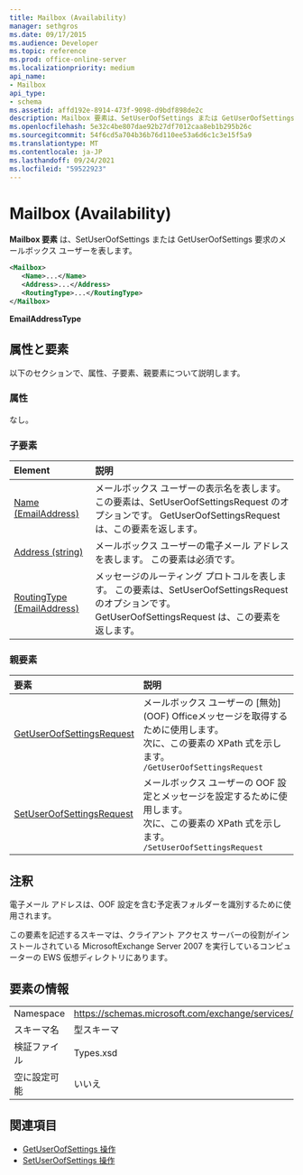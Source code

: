 ```yaml
---
title: Mailbox (Availability)
manager: sethgros
ms.date: 09/17/2015
ms.audience: Developer
ms.topic: reference
ms.prod: office-online-server
ms.localizationpriority: medium
api_name:
- Mailbox
api_type:
- schema
ms.assetid: affd192e-8914-473f-9098-d9bdf898de2c
description: Mailbox 要素は、SetUserOofSettings または GetUserOofSettings 要求のメールボックス ユーザーを表します。
ms.openlocfilehash: 5e32c4be807dae92b27df7012caa8eb1b295b26c
ms.sourcegitcommit: 54f6cd5a704b36b76d110ee53a6d6c1c3e15f5a9
ms.translationtype: MT
ms.contentlocale: ja-JP
ms.lasthandoff: 09/24/2021
ms.locfileid: "59522923"
---
```

# <a name="mailbox-availability"></a>Mailbox (Availability)

**Mailbox 要素** は、SetUserOofSettings または GetUserOofSettings 要求のメールボックス ユーザーを表します。 
  
```xml
<Mailbox>
   <Name>...</Name>
   <Address>...</Address>
   <RoutingType>...</RoutingType>
</Mailbox>
```

**EmailAddressType**

## <a name="attributes-and-elements"></a>属性と要素

以下のセクションで、属性、子要素、親要素について説明します。
  
### <a name="attributes"></a>属性

なし。
  
### <a name="child-elements"></a>子要素

|**Element**|**説明**|
|:-----|:-----|
|[Name (EmailAddress)](name-emailaddress.md) <br/> |メールボックス ユーザーの表示名を表します。 この要素は、SetUserOofSettingsRequest のオプションです。 GetUserOofSettingsRequest は、この要素を返します。  <br/> |
|[Address (string)](address-string.md) <br/> |メールボックス ユーザーの電子メール アドレスを表します。 この要素は必須です。  <br/> |
|[RoutingType (EmailAddress)](routingtype-emailaddress.md) <br/> |メッセージのルーティング プロトコルを表します。 この要素は、SetUserOofSettingsRequest のオプションです。 GetUserOofSettingsRequest は、この要素を返します。  <br/> |
   
### <a name="parent-elements"></a>親要素

|**要素**|**説明**|
|:-----|:-----|
|[GetUserOofSettingsRequest](getuseroofsettingsrequest.md) <br/> |メールボックス ユーザーの [無効] (OOF) Officeメッセージを取得するために使用します。  <br/> 次に、この要素の XPath 式を示します。  <br/>  `/GetUserOofSettingsRequest` <br/> |
|[SetUserOofSettingsRequest](setuseroofsettingsrequest.md) <br/> |メールボックス ユーザーの OOF 設定とメッセージを設定するために使用します。  <br/> 次に、この要素の XPath 式を示します。  <br/>  `/SetUserOofSettingsRequest` <br/> |
   
## <a name="remarks"></a>注釈

電子メール アドレスは、OOF 設定を含む予定表フォルダーを識別するために使用されます。 
  
この要素を記述するスキーマは、クライアント アクセス サーバーの役割がインストールされている MicrosoftExchange Server 2007 を実行しているコンピューターの EWS 仮想ディレクトリにあります。
  
## <a name="element-information"></a>要素の情報

|||
|:-----|:-----|
|Namespace  <br/> |https://schemas.microsoft.com/exchange/services/2006/types  <br/> |
|スキーマ名  <br/> |型スキーマ  <br/> |
|検証ファイル  <br/> |Types.xsd  <br/> |
|空に設定可能  <br/> |いいえ  <br/> |
   
## <a name="see-also"></a>関連項目

- [GetUserOofSettings 操作](getuseroofsettings-operation.md)
- [SetUserOofSettings 操作](setuseroofsettings-operation.md)

